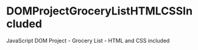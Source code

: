 # DOMProjectGroceryListHTMLCSSIncluded

JavaScript DOM Project - Grocery List - HTML and CSS included
